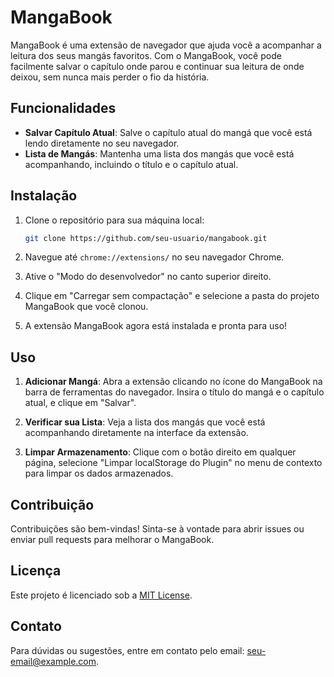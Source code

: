 # MangaBook

MangaBook é uma extensão de navegador que ajuda você a acompanhar a leitura dos seus mangás favoritos. Com o MangaBook, você pode facilmente salvar o capítulo onde parou e continuar sua leitura de onde deixou, sem nunca mais perder o fio da história.

## Funcionalidades

- **Salvar Capítulo Atual**: Salve o capítulo atual do mangá que você está lendo diretamente no seu navegador.
- **Lista de Mangás**: Mantenha uma lista dos mangás que você está acompanhando, incluindo o título e o capítulo atual.

## Instalação

1. Clone o repositório para sua máquina local:

    ```bash
    git clone https://github.com/seu-usuario/mangabook.git
    ```

2. Navegue até `chrome://extensions/` no seu navegador Chrome.

3. Ative o "Modo do desenvolvedor" no canto superior direito.

4. Clique em "Carregar sem compactação" e selecione a pasta do projeto MangaBook que você clonou.

5. A extensão MangaBook agora está instalada e pronta para uso!

## Uso

1. **Adicionar Mangá**: Abra a extensão clicando no ícone do MangaBook na barra de ferramentas do navegador. Insira o título do mangá e o capítulo atual, e clique em "Salvar".

2. **Verificar sua Lista**: Veja a lista dos mangás que você está acompanhando diretamente na interface da extensão.

3. **Limpar Armazenamento**: Clique com o botão direito em qualquer página, selecione "Limpar localStorage do Plugin" no menu de contexto para limpar os dados armazenados.

## Contribuição

Contribuições são bem-vindas! Sinta-se à vontade para abrir issues ou enviar pull requests para melhorar o MangaBook.

## Licença

Este projeto é licenciado sob a [MIT License](LICENSE).

## Contato

Para dúvidas ou sugestões, entre em contato pelo email: [seu-email@example.com](mailto:seu-email@example.com).
